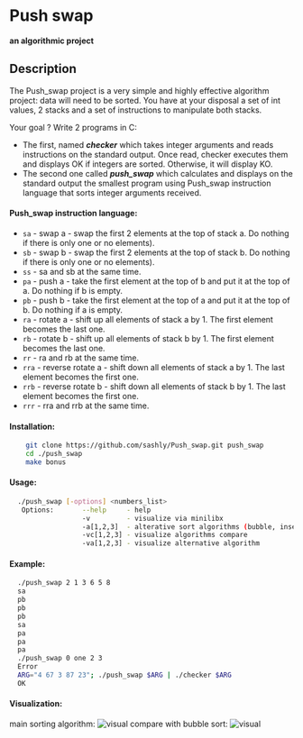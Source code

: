 # Push swap
__an algorithmic project__
## Description
The Push_swap project is a very simple and highly effective algorithm project: data will
need to be sorted. You have at your disposal a set of int values, 2 stacks and a set of
instructions to manipulate both stacks.<br/>

Your goal ? Write 2 programs in C:
* The first, named ***checker*** which takes integer arguments and reads instructions on
the standard output. Once read, checker executes them and displays OK if integers
are sorted. Otherwise, it will display KO.
* The second one called ***push_swap*** which calculates and displays on the standard
output the smallest program using Push_swap instruction language that sorts integer
arguments received.

#### Push_swap instruction language:
* `sa` - swap a - swap the first 2 elements at the top of stack a. Do nothing if there
  is only one or no elements).
* `sb` - swap b - swap the first 2 elements at the top of stack b. Do nothing if there
  is only one or no elements).
* `ss` - sa and sb at the same time.
* `pa` - push a - take the first element at the top of b and put it at the top of a. Do
  nothing if b is empty.
* `pb` - push b - take the first element at the top of a and put it at the top of b. Do
  nothing if a is empty.
* `ra` - rotate a - shift up all elements of stack a by 1. The first element becomes
  the last one.
* `rb` - rotate b - shift up all elements of stack b by 1. The first element becomes
  the last one.
* `rr` - ra and rb at the same time.
* `rra` - reverse rotate a - shift down all elements of stack a by 1. The last element
  becomes the first one.
* `rrb` - reverse rotate b - shift down all elements of stack b by 1. The last element
  becomes the first one.
* `rrr` - rra and rrb at the same time.

#### Installation:
```bash
    git clone https://github.com/sashly/Push_swap.git push_swap
    cd ./push_swap
    make bonus
```
#### Usage:
```bash
  ./push_swap [-options] <numbers_list>
   Options:       --help     - help
                  -v         - visualize via minilibx
                  -a[1,2,3]  - alterative sort algorithms (bubble, insertion and selection sort)
                  -vc[1,2,3] - visualize algorithms compare
                  -va[1,2,3] - visualize alternative algorithm
```
#### Example:
```bash
  ./push_swap 2 1 3 6 5 8
  sa
  pb
  pb
  pb
  sa
  pa
  pa
  pa
  ./push_swap 0 one 2 3
  Error
  ARG="4 67 3 87 23"; ./push_swap $ARG | ./checker $ARG
  OK
```
#### Visualization:
main sorting algorithm:
![visual](./_vis/gif/visualization00.gif)
compare with bubble sort:
![visual](./_vis/gif/visualization01.gif)


